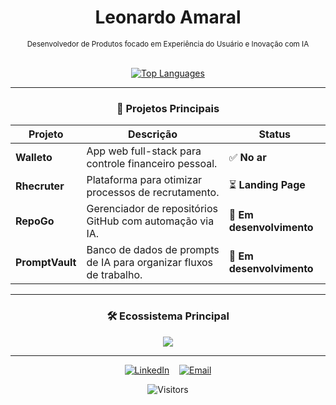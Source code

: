 <div align="center">

# Leonardo Amaral

<sub>Desenvolvedor de Produtos focado em Experiência do Usuário e Inovação com IA</sub>

<br/>

<a href="https://github.com/OlaLeonardoAmaral">
  <img src="https://github-readme-stats.vercel.app/api/top-langs/?username=OlaLeonardoAmaral&layout=compact&langs_count=10&theme=dark&hide_border=true" alt="Top Languages" />
</a>

</div>

---

### <p align="center">🚀 Projetos Principais</p>

| Projeto | Descrição | Status |
|---|---|---|
| **Walleto** | App web full-stack para controle financeiro pessoal. | ✅ **No ar** |
| **Rhecruter** | Plataforma para otimizar processos de recrutamento. | ⏳ **Landing Page** |
| **RepoGo** | Gerenciador de repositórios GitHub com automação via IA. | 🚧 **Em desenvolvimento** |
| **PromptVault** | Banco de dados de prompts de IA para organizar fluxos de trabalho. | 🚧 **Em desenvolvimento** |

---

### <p align="center">🛠️ Ecossistema Principal</p>

<p align="center">
  <a href="https://skillicons.dev">
    <img src="https://skillicons.dev/icons?i=ts,react,nodejs,electron,tailwind,java,spring,postgres,docker,figma" />
  </a>
</p>

---

<p align="center">
  <a href="URL_DO_SEU_LINKEDIN" target="_blank"><img src="https://skillicons.dev/icons?i=linkedin" alt="LinkedIn" /></a>
  &nbsp;&nbsp;
  <a href="mailto:SEU_EMAIL"><img src="https://skillicons.dev/icons?i=gmail" alt="Email" /></a>
</p>

<div align="center">
  <img src="https://komarev.com/ghpvc/?username=olaleonardoamaral&style=flat-square&color=6495ED" alt="Visitors"/>
</div>
